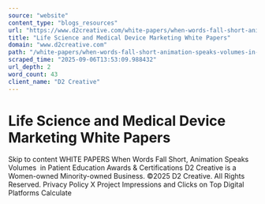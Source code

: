 ```yaml
---
source: "website"
content_type: "blogs_resources"
url: "https://www.d2creative.com/white-papers/when-words-fall-short-animation-speaks-volumes-in-patient-education/"
title: "Life Science and Medical Device Marketing White Papers"
domain: "www.d2creative.com"
path: "/white-papers/when-words-fall-short-animation-speaks-volumes-in-patient-education/"
scraped_time: "2025-09-06T13:53:09.988432"
url_depth: 2
word_count: 43
client_name: "D2 Creative"
---
```


# Life Science and Medical Device Marketing White Papers

Skip to content WHITE PAPERS When Words Fall Short, Animation Speaks Volumes  in Patient Education Awards & Certifications D2 Creative is a Women-owned Minority-owned Business. ©2025 D2 Creative. All Rights Reserved. Privacy Policy X Project Impressions and Clicks on Top Digital Platforms Calculate